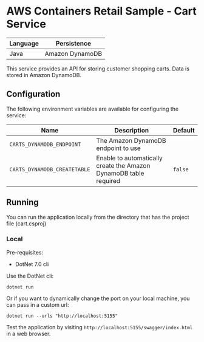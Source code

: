 # AWS Containers Retail Sample - Cart Service

| Language | Persistence |
|---|---|
| Java | Amazon DynamoDB |

This service provides an API for storing customer shopping carts. Data is stored in Amazon DynamoDB.

## Configuration

The following environment variables are available for configuring the service:

| Name | Description | Default |
|---|---|---|
| `CARTS_DYNAMODB_ENDPOINT` | The Amazon DynamoDB endpoint to use | ` ` |
| `CARTS_DYNAMODB_CREATETABLE` | Enable to automatically create the Amazon DynamoDB table required | `false` |

## Running

You can run the application locally from the directory that has the project file (cart.csproj)

### Local

Pre-requisites:
- DotNet 7.0 cli

Use the DotNet cli:

```
dotnet run
```

Or if you want to dynamically change the port on your local machine, you can pass in a custom url:

```
dotnet run --urls "http://localhost:5155"
```

Test the application by visiting `http://localhost:5155/swagger/index.html` in a web browser.